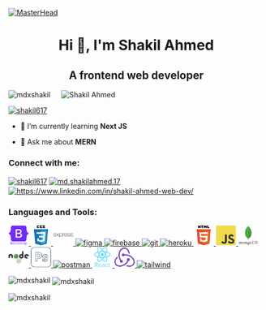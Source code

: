 [![MasterHead](https://i.ibb.co/hcwDyrP/68747470733a2f2f696e646f616e616c79746963612e636f6d2f7374617469632f696d616765732f62616e6e6572722e6769.gif)](https://github.com/mdxshakil)
<h1 align="center">Hi 👋, I'm Shakil Ahmed</h1>
<h2 align="center">A frontend web developer</h3>
<img align='right' alt="Shakil Ahmed" width="400" src="https://res.cloudinary.com/dwogefm7f/image/upload/v1707065855/67658072_2367534883490086_5329295373355712512_n_j9zcqm.jpg">

<p align="left"> <img src="https://komarev.com/ghpvc/?username=mdxshakil&label=Profile%20views&color=0e75b6&style=flat" alt="mdxshakil" /> </p>

<p align="left"> <a href="https://twitter.com/shakil617" target="blank"><img src="https://img.shields.io/twitter/follow/shakil617?logo=twitter&style=for-the-badge" alt="shakil617" /></a> </p>

- 🌱 I’m currently learning **Next JS**

- 💬 Ask me about **MERN**

<h3 align="left">Connect with me:</h3>
<p align="left">
<a href="https://twitter.com/shakil617" target="blank"><img align="center" src="https://raw.githubusercontent.com/rahuldkjain/github-profile-readme-generator/master/src/images/icons/Social/twitter.svg" alt="shakil617" height="30" width="40" /></a>
<a href="https://fb.com/md.shakilahmed.17" target="blank"><img align="center" src="https://raw.githubusercontent.com/rahuldkjain/github-profile-readme-generator/master/src/images/icons/Social/facebook.svg" alt="md.shakilahmed.17" height="30" width="40" /></a>
<a href="https://www.linkedin.com/in/shakil-ahmed-web-dev/" target="blank"><img align="center" src="https://res.cloudinary.com/dwogefm7f/image/upload/v1700052237/317750_linkedin_icon_xyyc4e.png" alt="https://www.linkedin.com/in/shakil-ahmed-web-dev/" height="30" width="40" /></a>
</p>

<h3 align="left">Languages and Tools:</h3>
<p align="left"> <a href="https://getbootstrap.com" target="_blank" rel="noreferrer"> <img src="https://raw.githubusercontent.com/devicons/devicon/master/icons/bootstrap/bootstrap-plain-wordmark.svg" alt="bootstrap" width="40" height="40"/> </a> <a href="https://www.w3schools.com/css/" target="_blank" rel="noreferrer"> <img src="https://raw.githubusercontent.com/devicons/devicon/master/icons/css3/css3-original-wordmark.svg" alt="css3" width="40" height="40"/> </a> <a href="https://expressjs.com" target="_blank" rel="noreferrer"> <img src="https://raw.githubusercontent.com/devicons/devicon/master/icons/express/express-original-wordmark.svg" alt="express" width="40" height="40"/> </a> <a href="https://www.figma.com/" target="_blank" rel="noreferrer"> <img src="https://www.vectorlogo.zone/logos/figma/figma-icon.svg" alt="figma" width="40" height="40"/> </a> <a href="https://firebase.google.com/" target="_blank" rel="noreferrer"> <img src="https://www.vectorlogo.zone/logos/firebase/firebase-icon.svg" alt="firebase" width="40" height="40"/> </a> <a href="https://git-scm.com/" target="_blank" rel="noreferrer"> <img src="https://www.vectorlogo.zone/logos/git-scm/git-scm-icon.svg" alt="git" width="40" height="40"/> </a> <a href="https://heroku.com" target="_blank" rel="noreferrer"> <img src="https://www.vectorlogo.zone/logos/heroku/heroku-icon.svg" alt="heroku" width="40" height="40"/> </a> <a href="https://www.w3.org/html/" target="_blank" rel="noreferrer"> <img src="https://raw.githubusercontent.com/devicons/devicon/master/icons/html5/html5-original-wordmark.svg" alt="html5" width="40" height="40"/> </a> <a href="https://developer.mozilla.org/en-US/docs/Web/JavaScript" target="_blank" rel="noreferrer"> <img src="https://raw.githubusercontent.com/devicons/devicon/master/icons/javascript/javascript-original.svg" alt="javascript" width="40" height="40"/> </a> <a href="https://www.mongodb.com/" target="_blank" rel="noreferrer"> <img src="https://raw.githubusercontent.com/devicons/devicon/master/icons/mongodb/mongodb-original-wordmark.svg" alt="mongodb" width="40" height="40"/> </a> <a href="https://nodejs.org" target="_blank" rel="noreferrer"> <img src="https://raw.githubusercontent.com/devicons/devicon/master/icons/nodejs/nodejs-original-wordmark.svg" alt="nodejs" width="40" height="40"/> </a> <a href="https://www.photoshop.com/en" target="_blank" rel="noreferrer"> <img src="https://raw.githubusercontent.com/devicons/devicon/master/icons/photoshop/photoshop-line.svg" alt="photoshop" width="40" height="40"/> </a> <a href="https://postman.com" target="_blank" rel="noreferrer"> <img src="https://www.vectorlogo.zone/logos/getpostman/getpostman-icon.svg" alt="postman" width="40" height="40"/> </a> <a href="https://reactjs.org/" target="_blank" rel="noreferrer"> <img src="https://raw.githubusercontent.com/devicons/devicon/master/icons/react/react-original-wordmark.svg" alt="react" width="40" height="40"/> </a> <a href="https://redux.js.org" target="_blank" rel="noreferrer"> <img src="https://raw.githubusercontent.com/devicons/devicon/master/icons/redux/redux-original.svg" alt="redux" width="40" height="40"/> </a> <a href="https://tailwindcss.com/" target="_blank" rel="noreferrer"> <img src="https://www.vectorlogo.zone/logos/tailwindcss/tailwindcss-icon.svg" alt="tailwind" width="40" height="40"/> </a> </p>

<p><img align="left" src="https://github-readme-stats.vercel.app/api/top-langs?username=mdxshakil&show_icons=true&locale=en&layout=compact" alt="mdxshakil" /></p>

<p>&nbsp;<img align="center" src="https://github-readme-stats.vercel.app/api?username=mdxshakil&show_icons=true&locale=en" alt="mdxshakil" /></p>

<p><img align="center" src="https://github-readme-streak-stats.herokuapp.com/?user=mdxshakil&" alt="mdxshakil" /></p>
